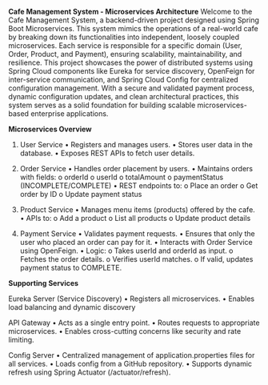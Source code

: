 **Cafe Management System - Microservices Architecture**
Welcome to the Cafe Management System, a backend-driven project designed using Spring Boot Microservices. This system mimics the operations of a real-world cafe by breaking down its functionalities into independent, loosely coupled microservices. Each service is responsible for a specific domain (User, Order, Product, and Payment), ensuring scalability, maintainability, and resilience.
This project showcases the power of distributed systems using Spring Cloud components like Eureka for service discovery, OpenFeign for inter-service communication, and Spring Cloud Config for centralized configuration management. With a secure and validated payment process, dynamic configuration updates, and clean architectural practices, this system serves as a solid foundation for building scalable microservices-based enterprise applications.

**Microservices Overview**
 1. User Service
•	Registers and manages users.
•	Stores user data in the database.
•	Exposes REST APIs to fetch user details.

 2. Order Service
•	Handles order placement by users.
•	Maintains orders with fields:
o	orderId
o	userId
o	totalAmount
o	paymentStatus (INCOMPLETE/COMPLETE)
•	REST endpoints to:
o	Place an order
o	Get order by ID
o	Update payment status

3. Product Service
•	Manages menu items (products) offered by the cafe.
•	APIs to:
o	Add a product
o	List all products
o	Update product details

4. Payment Service
•	Validates payment requests.
•	Ensures that only the user who placed an order can pay for it.
•	Interacts with Order Service using OpenFeign.
•	Logic:
o	Takes userId and orderId as input.
o	Fetches the order details.
o	Verifies userId matches.
o	If valid, updates payment status to COMPLETE.

**Supporting Services**

Eureka Server (Service Discovery)
•	Registers all microservices.
•	Enables load balancing and dynamic discovery

API Gateway
•	Acts as a single entry point.
•	Routes requests to appropriate microservices.
•	Enables cross-cutting concerns like security and rate limiting.

Config Server
•	Centralized management of application.properties files for all services.
•	Loads config from a GitHub repository.
•	Supports dynamic refresh using Spring Actuator (/actuator/refresh).
